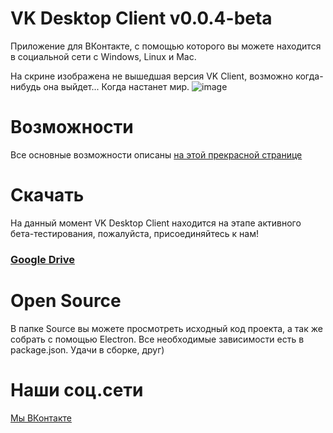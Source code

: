 # VK Desktop Client v0.0.4-beta
Приложение для ВКонтакте, с помощью которого вы можете находится в социальной сети с Windows, Linux и Mac.

На скрине изображена не вышедшая версия VK Client, возможно когда-нибудь она выйдет... Когда настанет мир.
![image](https://github.com/jxbc/vk-desktop-client/assets/30753109/22d418e6-246a-44c8-84b7-a8a69b094eb8)

# Возможности
Все основные возможности описаны [на этой прекрасной странице](https://github.com/jxbc/vk-desktop-client/wiki)
# Скачать
На данный момент VK Desktop Client находится на этапе активного бета-тестирования, пожалуйста, присоединяйтесь к нам!
### [Google Drive](https://drive.google.com/drive/u/1/folders/1FMlqAnWqZlIfNjbksMU2_Zt5MPGN44Bp)
# Open Source
В папке Source вы можете просмотреть исходный код проекта, а так же собрать с помощью Electron. Все необходимые зависимости есть в package.json. Удачи в сборке, друг)
# Наши соц.сети
[Мы ВКонтакте](https://vk.com/for_desktop)
